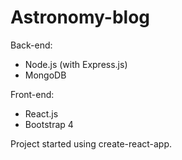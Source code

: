 # Astronomy-blog

Back-end:
- Node.js (with Express.js)
- MongoDB

Front-end:
- React.js
- Bootstrap 4

Project started using create-react-app.